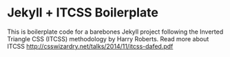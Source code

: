 # Jekyll + ITCSS Boilerplate

This is boilerplate code for a barebones Jekyll project following the Inverted Triangle CSS (ITCSS) methodology by Harry Roberts.
Read more about ITCSS http://csswizardry.net/talks/2014/11/itcss-dafed.pdf